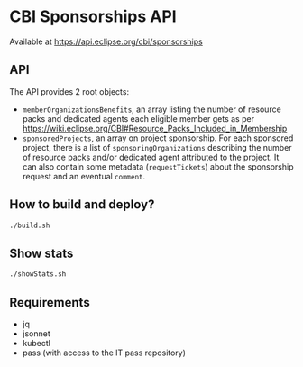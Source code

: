 # CBI Sponsorships API

Available at https://api.eclipse.org/cbi/sponsorships

## API

The API provides 2 root objects:
* `memberOrganizationsBenefits`, an array listing the number of resource packs and dedicated agents each eligible member gets as per https://wiki.eclipse.org/CBI#Resource_Packs_Included_in_Membership
* `sponsoredProjects`, an array on project sponsorship. For each sponsored project, there is a list of `sponsoringOrganizations` describing the number of resource packs and/or dedicated agent attributed to the project. It can also contain some metadata (`requestTickets`) about the sponsorship request and an eventual `comment`.
## How to build and deploy?

```bash
./build.sh
```

## Show stats

```bash
./showStats.sh
```

## Requirements
* jq
* jsonnet
* kubectl
* pass (with access to the IT pass repository)